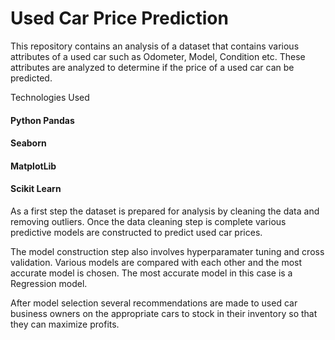 # Used Car Price Prediction

This repository contains an analysis of a dataset that contains various attributes of a used car such as Odometer, Model, Condition etc. These attributes are analyzed to determine if the price of a used car can be predicted.

Technologies Used

#### Python Pandas
#### Seaborn
#### MatplotLib
#### Scikit Learn

As a first step the dataset is prepared for analysis by cleaning the data and removing outliers. Once the data cleaning step is complete various predictive models are constructed to predict used car prices.

The model construction step also involves hyperparamater tuning and cross validation. Various models are compared with each other and the most accurate model is chosen. The most accurate model in this case is a Regression model.

After model selection several recommendations are made to used car business owners on the appropriate cars to stock in their inventory so that they can maximize profits.


